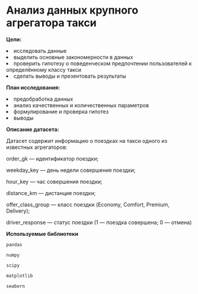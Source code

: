 **Анализ данных крупного агрегатора такси**
=====================

**Цели:**
<li>
исследовать данные
<li>
выделить основные закономерности в данных
<li>
проверить гипотезу о поведенческом предпочтении пользователей к определённому классу такси
<li>
сделать выводы и презентовать результаты

**План исследования:**
<li>
предобработка данных
<li>
анализ качественных и количественных параметров
<li>
формулирование и проверка гипотез
<li>
выводы

**Описание датасета:**

Датасет содержит информацию о поездках на такси одного из известных агрегаторов:

order_gk — идентификатор поездки;
  
weekday_key — день недели совершения поездки;
  
hour_key — час совершения поездки;
  
distance_km — дистанция поездки;
  
offer_class_group — класс поездки (Economy, Comfort, Premium, Delivery);
  
driver_response — статус поездки (1 — поездка совершена; 0 — отмена)

**Используемые библиотеки**

`pandas`
  
`numpy`
  
`scipy`
  
`matplotlib`
  
`seaborn`
